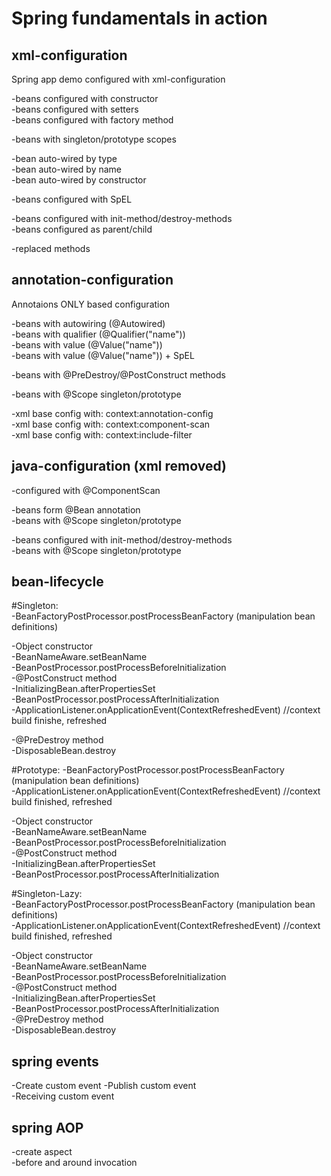 # Spring fundamentals in action

## xml-configuration  
Spring app demo configured with xml-configuration  

-beans configured with constructor  
-beans configured with setters  
-beans configured with factory method  

-beans with singleton/prototype scopes  

-bean auto-wired by type  
-bean auto-wired by name  
-bean auto-wired by constructor  

-beans configured with SpEL 
 
-beans configured with init-method/destroy-methods  
-beans configured as parent/child  

-replaced methods  

## annotation-configuration   
Annotaions ONLY based configuration  

-beans with autowiring (@Autowired)  
-beans with qualifier (@Qualifier("name"))  
-beans with value (@Value("name"))  
-beans with value (@Value("name")) + SpEL  

-beans with @PreDestroy/@PostConstruct methods

-beans with @Scope singleton/prototype

-xml base config with: context:annotation-config  
-xml base config with: context:component-scan  
-xml base config with: context:include-filter 

## java-configuration (xml removed)
 
-configured with @ComponentScan

-beans form @Bean annotation  
-beans with @Scope singleton/prototype
 
-beans configured with init-method/destroy-methods  
-beans with @Scope singleton/prototype  

## bean-lifecycle     

#Singleton:  
-BeanFactoryPostProcessor.postProcessBeanFactory (manipulation bean definitions)  

-Object constructor  
-BeanNameAware.setBeanName  
-BeanPostProcessor.postProcessBeforeInitialization  
-@PostConstruct method  
-InitializingBean.afterPropertiesSet  
-BeanPostProcessor.postProcessAfterInitialization  
-ApplicationListener.onApplicationEvent(ContextRefreshedEvent) //context build finishe, refreshed  

-@PreDestroy method  
-DisposableBean.destroy  

#Prototype:
-BeanFactoryPostProcessor.postProcessBeanFactory (manipulation bean definitions)  
-ApplicationListener.onApplicationEvent(ContextRefreshedEvent) //context build finished, refreshed  

-Object constructor  
-BeanNameAware.setBeanName  
-BeanPostProcessor.postProcessBeforeInitialization  
-@PostConstruct method  
-InitializingBean.afterPropertiesSet  
-BeanPostProcessor.postProcessAfterInitialization  

#Singleton-Lazy:  
-BeanFactoryPostProcessor.postProcessBeanFactory (manipulation bean definitions)  
-ApplicationListener.onApplicationEvent(ContextRefreshedEvent) //context build finished, refreshed  

-Object constructor  	
-BeanNameAware.setBeanName  
-BeanPostProcessor.postProcessBeforeInitialization  
-@PostConstruct method  
-InitializingBean.afterPropertiesSet  
-BeanPostProcessor.postProcessAfterInitialization  
-@PreDestroy method  
-DisposableBean.destroy  

## spring events
-Create custom event
-Publish custom event  
-Receiving custom event  

## spring AOP  
-create aspect  
-before and around invocation

